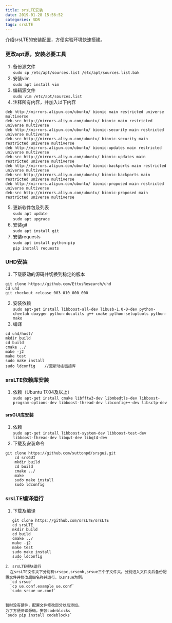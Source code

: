```yaml
---
title: srsLTE安装
date: 2019-01-28 15:56:52
categories: SDR
tags: srsLTE
---
```


介绍srsLTE的安装配置，方便实验环境快速搭建。
<!--more-->
### 更改apt源，安装必要工具
1. 备份源文件   
`sudo cp /etc/apt/sources.list /etc/apt/sources.list.bak`
2. 安装vim   
`sudo apt install vim`
3. 编辑源文件   
`sudo vim /etc/apt/sources.list`
4. 注释所有内容，并加入以下内容
```
deb http://mirrors.aliyun.com/ubuntu/ bionic main restricted universe multiverse
deb-src http://mirrors.aliyun.com/ubuntu/ bionic main restricted universe multiverse
deb http://mirrors.aliyun.com/ubuntu/ bionic-security main restricted universe multiverse
deb-src http://mirrors.aliyun.com/ubuntu/ bionic-security main restricted universe multiverse
deb http://mirrors.aliyun.com/ubuntu/ bionic-updates main restricted universe multiverse
deb-src http://mirrors.aliyun.com/ubuntu/ bionic-updates main restricted universe multiverse
deb http://mirrors.aliyun.com/ubuntu/ bionic-backports main restricted universe multiverse
deb-src http://mirrors.aliyun.com/ubuntu/ bionic-backports main restricted universe multiverse
deb http://mirrors.aliyun.com/ubuntu/ bionic-proposed main restricted universe multiverse
deb-src http://mirrors.aliyun.com/ubuntu/ bionic-proposed main restricted universe multiverse
```
5. 更新软件包及列表   
`sudo apt update`   
`sudo apt upgrade`
6. 安装git   
`sudo apt install git `
7. 安装requests   
`sudo apt install python-pip `   
`pip install requests`

### UHD安装
1. 下载驱动的源码并切换到稳定的版本
```
git clone https://github.com/EttusResearch/uhd
cd uhd
git checkout release_003_010_000_000
```
2. 安装依赖   
` sudo apt-get install libboost-all-dev libusb-1.0-0-dev python-cheetah doxygen python-docutils g++ cmake python-setuptools python-mako
`
3. 编译   
```
cd uhd/host/   
mkdir build   
cd build   
cmake ../   
make -j2   
make test   
sudo make install   
sudo ldconfig    //更新动态链接库   
```



### srsLTE依赖库安装
1. 依赖（Ubuntu 17.04及以上）   
`sudo apt-get install cmake libfftw3-dev libmbedtls-dev libboost-program-options-dev libboost-thread-dev libconfig++-dev libsctp-dev
`
#### srsGUI库安装
  1. 依赖   
  `sudo apt-get install libboost-system-dev libboost-test-dev libboost-thread-dev libqwt-dev libqt4-dev
`
  2. 下载及安装命令   
  ```
  git clone https://github.com/suttonpd/srsgui.git   
      cd srsGUI   
      mkdir build   
      cd build
      cmake ../
      make
      sudo make install
      sudo ldconfig
```

### srsLTE编译运行
 1. 下载及编译
 ```
    git clone https://github.com/srsLTE/srsLTE
    cd srsLTE
    mkdir build
    cd build
    cmake ../
    make -j2
    make test
    sudo make install
    sudo ldconfig
      ```   
 2. srsLTE模块运行    
   在srsLTE文件夹下分别有srsepc,srsenb,srsue三个子文件夹。分别进入文件夹后备份配置文件并修改后缀名称并运行，以srsue为例。   
   `cd srsue`   
   `cp ue.conf.example ue.conf`   
   `sudo srsue ue.conf`   


暂时没有硬件，配置文件修改部分以后添加。
为了方便阅读源码，安装codeblocks
`sudo pip install codeblocks`
